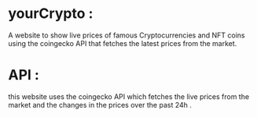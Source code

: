 # yourCrypto : 
A website to show live prices of famous Cryptocurrencies and NFT coins using the coingecko API that fetches the latest prices from the market.
# API : 
 this website uses the coingecko API which fetches the live prices from the market and the changes in the prices over the past 24h .
